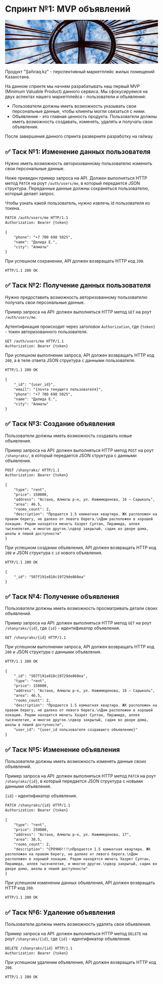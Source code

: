 # Спринт №1: MVP объявлений

![image](./image.png)

Продукт "Şañıraq.kz" - перспективный маркетплейс жилых помещений Казахстана.

На данном спринте мы начнем разрабатывать наш первый MVP (Minimum Valuable Product) данного сервиса.
Мы сфокусируемся на двух аспектах нашего маркетплейса - пользователи и объявления:

- Пользователи должны иметь возможность указывать свои персональные данные, чтобы клиенты могли связаться с ними.
- Объявления - это главная ценность продукта. Пользователи должны иметь возможность создавать, изменять, удалять и получать свои объявления.

После завершения данного спринта разверните разработку на railway.

## ✅ Таск №1: Изменение данных пользователя

Нужно иметь возможность авторизованному пользователю изменить свои персональные данные.

Ниже приведен пример запроса на API. Должен выполняться HTTP метод `PATCH` на роут `/auth/users/me`,
в который передается JSON структура. Переданные данные должны сохраняться пользователю, который делает запрос.

Чтобы узнать какой пользователь, нужно извлечь id пользователя из токена.

```http
PATCH /auth/users/me HTTP/1.1
Authorization: Bearer {token}

{
    "phone": "+7 700 698 5025",
    "name": "Далида Е.",
    "city": "Алматы"
}
```

При успешном сохранении, API должен возвращать HTTP код `200`.

```http
HTTP/1.1 200 OK
```

## ✅ Таск №2: Получение данных пользователя

Нужно предоставить возможность авторизованному пользователю получать свои персональные данные.

Пример запроса на API: должен выполняться HTTP метод `GET` на роут `/auth/users/me`.

Аутентификация происходит через заголовок `Authorization`, где `{token}` - токен авторизованного пользователя.

```http
GET /auth/users/me HTTP/1.1
Authorization: Bearer {token}
```

При успешном выполнении запроса, API должен возвращать HTTP код `200`, а в теле ответа JSON структура с данными пользователя.

```http
HTTP/1.1 200 OK

{
    "_id": "{user_id}",
    "email": "{почта текущего пользователя}",
    "phone": "+7 700 698 5025",
    "name": "Далида Е.",
    "city": "Алматы"
}
```

## ✅ Таск №3: Создание объявления

Пользователи должны иметь возможность создавать новые объявления.

Пример запроса на API: должен выполняться HTTP метод `POST` на роут `/shanyraks/`, в который передается JSON структура с данными объявления.

```http
POST /shanyraks/ HTTP/1.1
Authorization: Bearer {token}

{
    "type": "rent",
    "price": 150000,
    "address": "Астана, Алматы р-н, ул. Нажимеденова, 16 – Сарыколь",
    "area": 46.5,
    "rooms_count": 2,
    "description": "Продается 1.5 комнатная квартира. ЖК расположен на правом берегу, не далеко от левого берега.\nДом расположен в хорошей локации. Рядом находятся мечеть Хазрет Султан, Пирамида, аллея тысячелетия, и многое другое.\nдвор закрытый, садик во дворе дома, школы в пешей доступности"
}
```

При успешном создании объявления, API должен возвращать HTTP код `200` и JSON структура с `id` нового объявления.

```http
HTTP/1.1 200 OK

{
    "_id": "507f191e810c19729de860ea"
}
```

## ✅ Таск №4: Получение объявления

Пользователи должны иметь возможность просматривать детали своих объявлений.

Пример запроса на API: должен выполняться HTTP метод `GET` на роут `/shanyraks/{id}`, где `{id}` - идентификатор объявления.

```http
GET /shanyraks/{id} HTTP/1.1
```

При успешном выполнении запроса, API должен возвращать HTTP код `200` и JSON структура с данными объявления.

```http
HTTP/1.1 200 OK

{
    "_id": "507f191e810c19729de860ea",
    "type": "rent",
    "price": 150000,
    "address": "Астана, Алматы р-н, ул. Нажимеденова, 16 – Сарыколь",
    "area": 46.5,
    "rooms_count": 2,
    "description": "Продается 1.5 комнатная квартира. ЖК расположен на правом берегу, не далеко от левого берега.\nДом расположен в хорошей локации. Рядом находятся мечеть Хазрет Султан, Пирамида, аллея тысячелетия, и многое другое.\nдвор закрытый, садик во дворе дома, школы в пешей доступности",
    "user_id": "{user_id пользователя создавшего объявление}"
}
```

## ✅ Таск №5: Изменение объявления

Пользователи должны иметь возможность изменять данные своих объявлений.

Пример запроса на API: должен выполняться HTTP метод `PATCH` на роут `/shanyraks/{id}`, в который передается JSON структура с новыми данными объявления.

`{id}` - идентификатор объявления.

```http
PATCH /shanyraks/{id} HTTP/1.1
Authorization: Bearer {token}

{
    "type": "rent",
    "price": 250000,
    "address": "Астана, Алматы р-н, ул. Нажимеденова, 17",
    "area": 38.5,
    "rooms_count": 2,
    "description": "СРОЧНО!!!\nПродается 1.5 комнатная квартира. ЖК расположен на правом берегу, не далеко от левого берега.\nДом расположен в хорошей локации. Рядом находятся мечеть Хазрет Султан, Пирамида, аллея тысячелетия, и многое другое.\nдвор закрытый, садик во дворе дома, школы в пешей доступности"
}
```

При успешном изменении данных объявления, API должен возвращать HTTP код `200`.

```http
HTTP/1.1 200 OK
```

## ✅ Таск №6: Удаление объявления

Пользователи должны иметь возможность удалять свои объявления.

Пример запроса на API: должен выполняться HTTP метод `DELETE` на роут `/shanyraks/{id}`, где `{id}` - идентификатор объявления.

```http
DELETE /shanyraks/{id} HTTP/1.1
Authorization: Bearer {token}
```

При успешном удалении объявления, API должен возвращать HTTP код `200`.

```http
HTTP/1.1 200 OK
```
